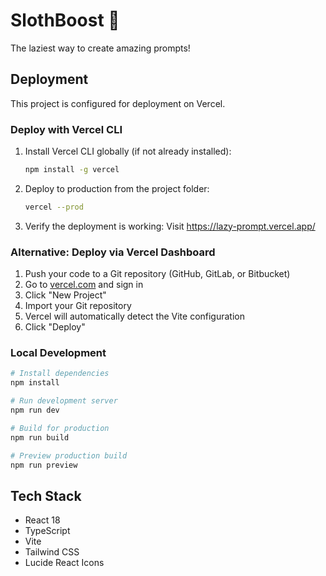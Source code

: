 # SlothBoost 🦥

The laziest way to create amazing prompts!

## Deployment

This project is configured for deployment on Vercel.

### Deploy with Vercel CLI

1. Install Vercel CLI globally (if not already installed):
   ```bash
   npm install -g vercel
   ```

2. Deploy to production from the project folder:
   ```bash
   vercel --prod
   ```

3. Verify the deployment is working:
   Visit https://lazy-prompt.vercel.app/

### Alternative: Deploy via Vercel Dashboard

1. Push your code to a Git repository (GitHub, GitLab, or Bitbucket)
2. Go to [vercel.com](https://vercel.com) and sign in
3. Click "New Project"
4. Import your Git repository
5. Vercel will automatically detect the Vite configuration
6. Click "Deploy"

### Local Development

```bash
# Install dependencies
npm install

# Run development server
npm run dev

# Build for production
npm run build

# Preview production build
npm run preview
```

## Tech Stack

- React 18
- TypeScript
- Vite
- Tailwind CSS
- Lucide React Icons